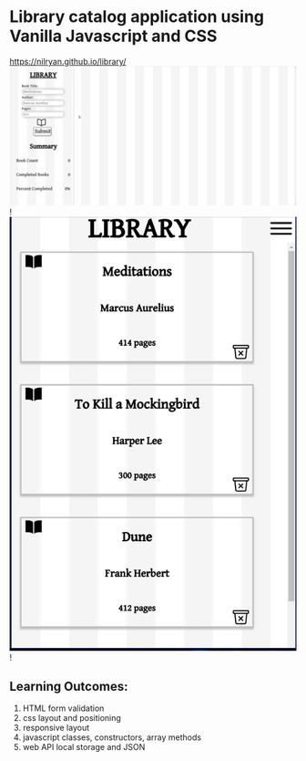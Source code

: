 # Library catalog application using Vanilla Javascript and CSS 
https://nilryan.github.io/library/  
![library desktop-demo](Demo-Desktop.gif)!  
     ![library mobile-demo](Demo-Mobile.gif)!


## Learning Outcomes:
  1. HTML form validation
  2. css layout and positioning
  3. responsive layout
  4. javascript classes, constructors, array methods
  5. web API local storage and JSON

